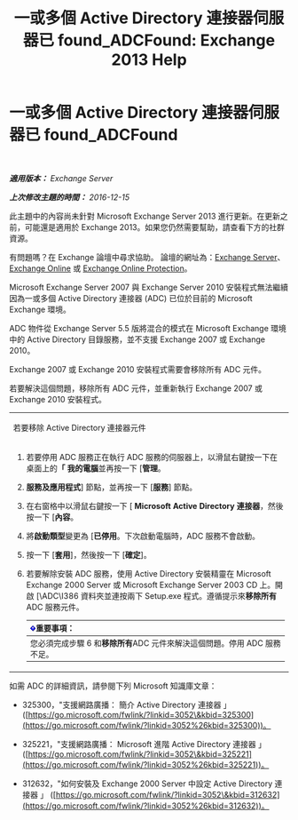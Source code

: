 ﻿---
title: '一或多個 Active Directory 連接器伺服器已 found_ADCFound: Exchange 2013 Help'
TOCTitle: 一或多個 Active Directory 連接器伺服器已 found_ADCFound
ms:assetid: a874f51f-09a2-4a76-9695-d61fb1ee6c1c
ms:mtpsurl: https://technet.microsoft.com/zh-tw/library/ms.exch.setupreadiness.adcfound(v=EXCHG.150)
ms:contentKeyID: 50473900
ms.date: 05/21/2018
mtps_version: v=EXCHG.150
ms.translationtype: MT
---

# 一或多個 Active Directory 連接器伺服器已 found\_ADCFound

 

_**適用版本：** Exchange Server_

_**上次修改主題的時間：** 2016-12-15_

此主題中的內容尚未針對 Microsoft Exchange Server 2013 進行更新。在更新之前，可能還是適用於 Exchange 2013。如果您仍然需要幫助，請查看下方的社群資源。

有問題嗎？在 Exchange 論壇中尋求協助。 論壇的網址為：[Exchange Server](https://go.microsoft.com/fwlink/p/?linkid=60612)、 [Exchange Online](https://go.microsoft.com/fwlink/p/?linkid=267542) 或 [Exchange Online Protection](https://go.microsoft.com/fwlink/p/?linkid=285351)。

Microsoft Exchange Server 2007 與 Exchange Server 2010 安裝程式無法繼續因為一或多個 Active Directory 連接器 (ADC) 已位於目前的 Microsoft Exchange 環境。

ADC 物件從 Exchange Server 5.5 版將混合的模式在 Microsoft Exchange 環境中的 Active Directory 目錄服務，並不支援 Exchange 2007 或 Exchange 2010。

Exchange 2007 或 Exchange 2010 安裝程式需要會移除所有 ADC 元件。

若要解決這個問題，移除所有 ADC 元件，並重新執行 Exchange 2007 或 Exchange 2010 安裝程式。


<table>
<colgroup>
<col style="width: 100%" />
</colgroup>
<tbody>
<tr class="odd">
<td><p>若要移除 Active Directory 連接器元件</p></td>
</tr>
<tr class="even">
<td><ol>
<li><p>若要停用 ADC 服務正在執行 ADC 服務的伺服器上，以滑鼠右鍵按一下在桌面上的<strong>「 我的電腦</strong>並再按一下 [<strong>管理</strong>。</p></li>
<li><p><strong>服務及應用程式</strong>] 節點，並再按一下 [<strong>服務</strong>] 節點。</p></li>
<li><p>在右窗格中以滑鼠右鍵按一下 [ <strong>Microsoft Active Directory 連接器</strong>，然後按一下 [<strong>內容</strong>。</p></li>
<li><p>將<strong>啟動類型</strong>變更為 [<strong>已停用</strong>。下次啟動電腦時，ADC 服務不會啟動。</p></li>
<li><p>按一下 [<strong>套用</strong>]，然後按一下 [<strong>確定</strong>]。</p></li>
<li><p>若要解除安裝 ADC 服務，使用 Active Directory 安裝精靈在 Microsoft Exchange 2000 Server 或 Microsoft Exchange Server 2003 CD 上。開啟 [\ADC\I386 資料夾並連按兩下 Setup.exe 程式。遵循提示來<strong>移除所有</strong>ADC 服務元件。</p>
<table>
<thead>
<tr class="header">
<th><img src="images/Bb124558.important(EXCHG.150).gif" title="重要事項" alt="重要事項" />重要事項：</th>
</tr>
</thead>
<tbody>
<tr class="odd">
<td>您必須完成步驟 6 和<strong>移除所有</strong>ADC 元件來解決這個問題。停用 ADC 服務不足。</td>
</tr>
</tbody>
</table>

</li>
</ol></td>
</tr>
</tbody>
</table>


如需 ADC 的詳細資訊，請參閱下列 Microsoft 知識庫文章：

  - 325300，"支援網路廣播： 簡介 Active Directory 連接器 」 ([https://go.microsoft.com/fwlink/?linkid=3052\&kbid=325300](https://go.microsoft.com/fwlink/?linkid=3052%26kbid=325300))。

  - 325221，"支援網路廣播： Microsoft 進階 Active Directory 連接器 」 ([https://go.microsoft.com/fwlink/?linkid=3052\&kbid=325221](https://go.microsoft.com/fwlink/?linkid=3052%26kbid=325221))。

  - 312632，"如何安裝及 Exchange 2000 Server 中設定 Active Directory 連接器 」 ([https://go.microsoft.com/fwlink/?linkid=3052\&kbid=312632](https://go.microsoft.com/fwlink/?linkid=3052%26kbid=312632))。


